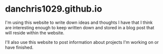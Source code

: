 # danchris1029.github.io
I'm using this website to write down ideas and thoughts I have that I think are interesting enough to keep written down and stored in a blog post that will reside within the website.

I'll also use this website to post information about projects I'm working on or have finished.
